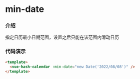 # min-date

### 介绍

指定日历最小日期范围，设置之后只能在该范围内滑动日历

### 代码演示

```html
<template>
  <vue-hash-calendar :min-date="new Date('2022/08/08')" />
</template>
```
